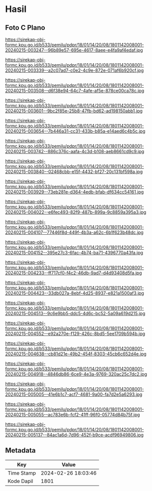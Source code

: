 # Hasil

## Foto C Plano

https://sirekap-obj-formc.kpu.go.id/b533/pemilu/pdpr/18/01/14/20/08/1801142008001-20240215-003247--96b89e57-695e-4617-8aee-e4fa9af4edaf.jpg

https://sirekap-obj-formc.kpu.go.id/b533/pemilu/pdpr/18/01/14/20/08/1801142008001-20240215-003339--a2c07ad7-c0e2-4c9e-872e-071af6b920cf.jpg

https://sirekap-obj-formc.kpu.go.id/b533/pemilu/pdpr/18/01/14/20/08/1801142008001-20240215-003508--d6f38e94-64c7-4afe-af5e-878ce00ca78c.jpg

https://sirekap-obj-formc.kpu.go.id/b533/pemilu/pdpr/18/01/14/20/08/1801142008001-20240215-003601--9bc2f85e-25b8-47fb-bd62-ad198150abb1.jpg

https://sirekap-obj-formc.kpu.go.id/b533/pemilu/pdpr/18/01/14/20/08/1801142008001-20240215-003654--7b446a31-cc31-433b-b85a-e14aed6c4b5c.jpg

https://sirekap-obj-formc.kpu.go.id/b533/pemilu/pdpr/18/01/14/20/08/1801142008001-20240215-003742--886c376c-aafa-4c3d-b108-aeb8661cd9c9.jpg

https://sirekap-obj-formc.kpu.go.id/b533/pemilu/pdpr/18/01/14/20/08/1801142008001-20240215-003840--02468cbb-e15f-4432-bf27-20c131bf598a.jpg

https://sirekap-obj-formc.kpu.go.id/b533/pemilu/pdpr/18/01/14/20/08/1801142008001-20240215-003929--73eb281e-d364-4edb-bfab-df634cc54161.jpg

https://sirekap-obj-formc.kpu.go.id/b533/pemilu/pdpr/18/01/14/20/08/1801142008001-20240215-004022--e6fec493-82f9-487b-899a-9c8859a395a3.jpg

https://sirekap-obj-formc.kpu.go.id/b533/pemilu/pdpr/18/01/14/20/08/1801142008001-20240215-004107--77446f8d-449f-4b3a-a62c-6b1f623b48dc.jpg

https://sirekap-obj-formc.kpu.go.id/b533/pemilu/pdpr/18/01/14/20/08/1801142008001-20240215-004152--395e27c3-6fac-4b74-ba71-4396770a43fa.jpg

https://sirekap-obj-formc.kpu.go.id/b533/pemilu/pdpr/18/01/14/20/08/1801142008001-20240215-004233--ff717cf0-f4c2-46db-9ad7-d4d93408d5fa.jpg

https://sirekap-obj-formc.kpu.go.id/b533/pemilu/pdpr/18/01/14/20/08/1801142008001-20240215-004423--33db027a-8ebf-4d25-8937-e821a1500af3.jpg

https://sirekap-obj-formc.kpu.go.id/b533/pemilu/pdpr/18/01/14/20/08/1801142008001-20240215-004513--9c6e9bb5-ddc5-4d6c-bc52-5a09a619d215.jpg

https://sirekap-obj-formc.kpu.go.id/b533/pemilu/pdpr/18/01/14/20/08/1801142008001-20240215-004552--e92a270e-f129-426c-8bd5-5ee1709b594b.jpg

https://sirekap-obj-formc.kpu.go.id/b533/pemilu/pdpr/18/01/14/20/08/1801142008001-20240215-004638--cb81d21e-49b2-454f-8303-45cb6c652d4e.jpg

https://sirekap-obj-formc.kpu.go.id/b533/pemilu/pdpr/18/01/14/20/08/1801142008001-20240215-004918--4846db86-6ce9-4e3a-9769-320ac25c7dc2.jpg

https://sirekap-obj-formc.kpu.go.id/b533/pemilu/pdpr/18/01/14/20/08/1801142008001-20240215-005005--41e6b1c7-acf7-4681-9a00-fa7d2e5a6293.jpg

https://sirekap-obj-formc.kpu.go.id/b533/pemilu/pdpr/18/01/14/20/08/1801142008001-20240215-005055--ac783e6b-fcf2-41ff-96f0-05774d84b75f.jpg

https://sirekap-obj-formc.kpu.go.id/b533/pemilu/pdpr/18/01/14/20/08/1801142008001-20240215-005137--84ac1a6d-7d96-452f-b9ce-acdf96949806.jpg


## Metadata

| Key        | Value               |
| ---------- | ------------------- |
| Time Stamp | 2024-02-26 18:03:46 |
| Kode Dapil | 1801                |



